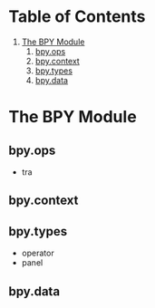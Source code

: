 
# Table of Contents

1.  [The BPY Module](#orgdd55311)
    1.  [bpy.ops](#orga3a28fe)
    2.  [bpy.context](#orgbbc575d)
    3.  [bpy.types](#org3f32aad)
    4.  [bpy.data](#org145d7ab)



<a id="orgdd55311"></a>

# The BPY Module


<a id="orga3a28fe"></a>

## bpy.ops

-   tra


<a id="orgbbc575d"></a>

## bpy.context


<a id="org3f32aad"></a>

## bpy.types

-   operator
-   panel


<a id="org145d7ab"></a>

## bpy.data

